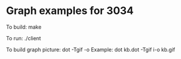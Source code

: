 Graph examples for 3034
======

To build:
    make

To run:
    ./client

To build graph picture:
    dot <dotFileName> -Tgif -o <gifFileName>
    Example:
        dot kb.dot -Tgif i-o kb.gif

